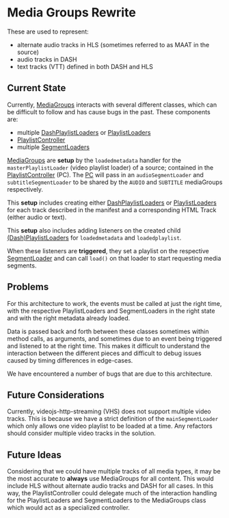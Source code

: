 # Media Groups Rewrite

These are used to represent:
- alternate audio tracks in HLS (sometimes referred to as MAAT in the source)
- audio tracks in DASH
- text tracks (VTT) defined in both DASH and HLS

## Current State

Currently, [MediaGroups][mg] interacts with several different classes, which can be difficult to follow and has cause bugs in the past. These components are:
- multiple [DashPlaylistLoaders][dpl] or [PlaylistLoaders][pl]
- [PlaylistController][PC]
- multiple [SegmentLoaders][sl]

[MediaGroups][mg] are **setup** by the `loadedmetadata` handler for the `masterPlaylistLoader` (video playlist loader) of a source; contained in the [PlaylistController][PC] (PC). The [PC] will pass in an `audioSegmentLoader` and `subtitleSegmentLoader` to be shared by the `AUDIO` and `SUBTITLE` mediaGroups respectively.

This **setup** includes creating either [DashPlaylistLoaders][dpl] or [PlaylistLoaders][pl] for each track described in the manifest and a corresponding HTML Track (either audio or text).

This **setup** also includes adding listeners on the created child [(Dash)PlaylistLoaders][pl] for `loadedmetadata` and `loadedplaylist`.

When these listeners are **triggered**, they set a playlist on the respective [SegmentLoader][sl] and can call `load()` on that loader to start requesting media segments.

## Problems

For this architecture to work, the events must be called at just the right time, with the respective PlaylistLoaders and SegmentLoaders in the right state and with the right metadata already loaded.

Data is passed back and forth between these classes sometimes within method calls, as arguments, and sometimes due to an event being triggered and listened to at the right time. This makes it difficult to understand the interaction between the different pieces and difficult to debug issues caused by timing differences in edge-cases.

We have encountered a number of bugs that are due to this architecture.

## Future Considerations

Currently, videojs-http-streaming (VHS) does not support multiple video tracks. This is because we have a strict definition of the `mainSegmentLoader` which only allows one video playlist to be loaded at a time. Any refactors should consider multiple video tracks in the solution.

## Future Ideas

Considering that we could have multiple tracks of all media types, it may be the most accurate to **always** use MediaGroups for all content. This would include HLS without alternate audio tracks and DASH for all cases. In this way, the PlaylistController could delegate much of the interaction handling for the PlaylistLoaders and SegmentLoaders to the MediaGroups class which would act as a specialized controller.

[dpl]: ../src/dash-playlist-loader.js
[mg]: ../src/media-groups.js
[pl]: ../src/playlist-loader.js
[PC]: ../src/playlist-controller.js
[sl]: ../src/segment-loader.js
